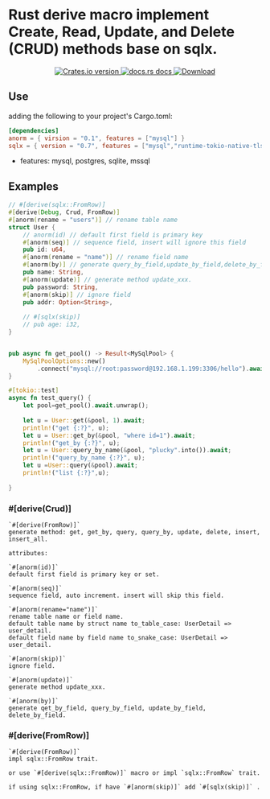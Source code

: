 # Rust derive macro implement Create, Read, Update, and Delete (CRUD) methods base on sqlx.

<div align="center">
  <!-- Version -->
  <a href="https://crates.io/crates/anorm">
    <img src="https://img.shields.io/crates/v/anorm.svg?style=flat-square"
    alt="Crates.io version" />
  </a>
  
  <!-- Docs -->
  <a href="https://docs.rs/anorm">
    <img src="https://img.shields.io/badge/docs-latest-blue.svg?style=flat-square"
      alt="docs.rs docs" />
  </a>
  <!-- Downloads -->
  <a href="https://crates.io/crates/anorm">
    <img src="https://img.shields.io/crates/d/anorm.svg?style=flat-square"
      alt="Download" />
  </a>
</div>

## Use
 adding the following to your project's Cargo.toml:
 ```toml
[dependencies]
anorm = { virsion = "0.1", features = ["mysql"] }
sqlx = { version = "0.7", features = ["mysql","runtime-tokio-native-tls"] }


 ```
 
 * features: mysql, postgres, sqlite, mssql

## Examples
```rust
// #[derive(sqlx::FromRow)]
#[derive(Debug, Crud, FromRow)]
#[anorm(rename = "users")] // rename table name
struct User {
    // anorm(id) // default first field is primary key
    #[anorm(seq)] // sequence field, insert will ignore this field
    pub id: u64,
    #[anorm(rename = "name")] // rename field name
    #[anorm(by)] // generate query_by_field,update_by_field,delete_by_field
    pub name: String,
    #[anorm(update)] // generate method update_xxx. 
    pub password: String,
    #[anorm(skip)] // ignore field
    pub addr: Option<String>,
    
    // #[sqlx(skip)]
    // pub age: i32,
}


pub async fn get_pool() -> Result<MySqlPool> {
    MySqlPoolOptions::new()
        .connect("mysql://root:password@192.168.1.199:3306/hello").await
}

#[tokio::test]
async fn test_query() {
    let pool=get_pool().await.unwrap();
        
    let u = User::get(&pool, 1).await;
    println!("get {:?}", u);
    let u = User::get_by(&pool, "where id=1").await;
    println!("get_by {:?}", u);
    let u = User::query_by_name(&pool, "plucky".into()).await;
    println!("query_by_name {:?}", u);
    let u =User::query(&pool).await;
    println!("list {:?}",u);
    
}

```
### #[derive(Crud)]
```
`#[derive(FromRow)]`
generate method: get, get_by, query, query_by, update, delete, insert, insert_all.

attributes:

`#[anorm(id)]`
default first field is primary key or set.

`#[anorm(seq)]`
sequence field, auto increment. insert will skip this field.

`#[anorm(rename="name")]`
rename table name or field name. 
default table name by struct name to_table_case: UserDetail => user_detail. 
default field name by field name to_snake_case: UserDetail => user_detail. 

`#[anorm(skip)]`
ignore field.

`#[anorm(update)]`
generate method update_xxx. 

`#[anorm(by)]`
generate qet_by_field, query_by_field, update_by_field, delete_by_field.
```
### #[derive(FromRow)]
```
`#[derive(FromRow)]`
impl sqlx::FromRow trait.

or use `#[derive(sqlx::FromRow)]` macro or impl `sqlx::FromRow` trait.

if using sqlx::FromRow, if have `#[anorm(skip)]` add `#[sqlx(skip)]` .

```


